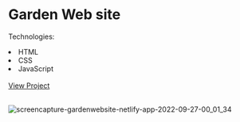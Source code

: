 # Garden Web site

Technologies:
<li>HTML</li>
<li>CSS</li>
<li>JavaScript</li>
<br>
<a href="https://gardenwebsite.netlify.app/">View Project</a>
<br>
<br>

![screencapture-gardenwebsite-netlify-app-2022-09-27-00_01_34](https://user-images.githubusercontent.com/97412434/192422020-26bb4b48-fbaa-44d1-83ca-68b3212445bc.png)


